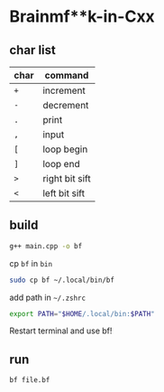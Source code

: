 # Brainmf\*\*k-in-Cxx

## char list

| char | command        |
| ---- | -------------- |
| `+`  | increment      |
| `-`  | decrement      |
| `.`  | print          |
| `,`  | input          |
| `[`  | loop begin     |
| `]`  | loop end       |
| `>`  | right bit sift |
| `<`  | left bit sift  |

## build 
```sh
g++ main.cpp -o bf
```

cp `bf` in `bin`
```sh
sudo cp bf ~/.local/bin/bf
```

add path in `~/.zshrc`
```sh
export PATH="$HOME/.local/bin:$PATH"
```

Restart terminal and use bf!

## run

```sh
bf file.bf
```
